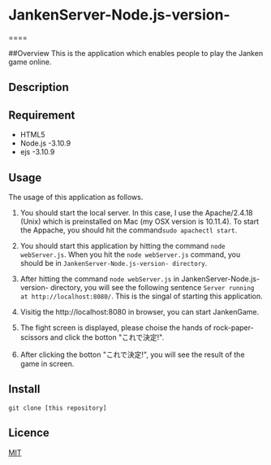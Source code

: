 # JankenServer-Node.js-version-

====

##Overview
This is the application which enables people to play the Janken game online.

## Description


## Requirement
* HTML5
* Node.js -3.10.9
* ejs -3.10.9

## Usage
The usage of this application as follows.

1. You should start the local server.
In this case, I use the Apache/2.4.18 (Unix) which is preinstalled on Mac (my OSX version is 10.11.4).
To start the Appache, you should hit the command```sudo apachectl start```.

2. You should start this application by hitting the command ```node webServer.js```.
  When you hit the ```node webServer.js``` command, you should be in ```JankenServer-Node.js-version- directory```.
  
3. After hitting the command ```node webServer.js``` in JankenServer-Node.js-version- directory, you will see the following  sentence ```Server running at http://localhost:8080/```.
This is the singal of starting this application.

4. Visitig the http://localhost:8080 in browser, you can start JankenGame.

5. The fight screen is displayed, please choise the  hands of rock-paper-scissors and click the botton "これで決定!".

6. After clicking the botton "これで決定!", you will see the result of the game in screen.

## Install
```git clone [this repository]``` 


## Licence
[MIT](https://github.com/tcnksm/tool/blob/master/LICENCE)


